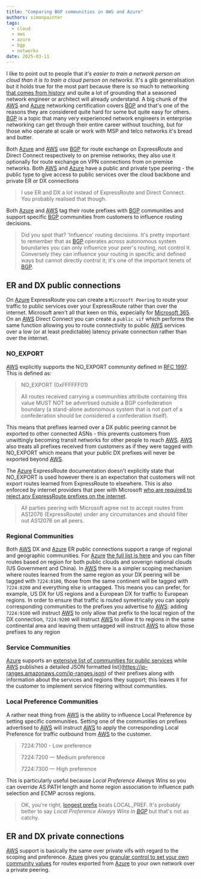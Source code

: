 ```yaml
---
title: "Comparing BGP communities in AWS and Azure"
authors: simonpainter
tags:
  - cloud
  - aws
  - azure
  - bgp
  - networks
date: 2025-03-11
---
```


I like to point out to people that _it's easier to train a network person on cloud than it is to train a cloud person on networks_. It's a glib generalisation but it holds true for the most part because there is so much to networking [that comes from history](how-the-internet-works.md) and quite a lot of grounding that a seasoned network engineer or architect will already understand.
A big chunk of the [AWS](/tags/aws) and [Azure](/tags/azure) networking certification covers [BGP](/tags/bgp) and that's one of the reasons they are considered quite hard for some but quite easy for others. [BGP](/tags/bgp) is a topic that many very experienced network engineers in enterprise networking can get through their entire career without touching, but for those who operate at scale or work with MSP and telco networks it's bread and butter.
<!--truncate-->

Both [Azure](/tags/azure) and [AWS](/tags/aws) use [BGP](/tags/bgp) for route exchange on ExpressRoute and Direct Connect respectively to on premise networks; they also use it optionally for route exchange on VPN connections from on premise networks. Both [AWS](/tags/aws) and [Azure](/tags/azure) have a public and private type peering - the public type to give access to public services over the cloud backbone and private ER or DX connections

> I use ER and DX a lot instead of ExpressRoute and Direct Connect. You probably realised that though.

Both [Azure](/tags/azure) and [AWS](/tags/aws) tag their route prefixes with [BGP](/tags/bgp) communities and support specific [BGP](/tags/bgp) communities from customers to influence routing decisions.

> Did you spot that? 'Influence' routing decisions. It's pretty important to remember that as [BGP](/tags/bgp) operates
> across autonomous system boundaries you can only influence your peer's routing, not control it. Conversely
> they can influence your routing in specific and defined ways but cannot directly control it; it's one of the
> important tenets of [BGP](/tags/bgp).

## ER and DX public connections

On [Azure](/tags/azure) ExpressRoute you can create a `Microsoft Peering` to route your traffic to public services over your ExpressRoute rather than over the internet. Microsoft aren't all that keen on this, expecially for [Microsoft 365](https://learn.microsoft.com/en-us/microsoft-365/enterprise/azure-expressroute?view=o365-worldwide). On an [AWS](/tags/aws) Direct Connect you can create a `public vif` which performs the same function allowing you to route connectivity to public [AWS](/tags/aws) services over a low (or at least predictable) latency private connection rather than over the internet.

### NO_EXPORT

[AWS](/tags/aws) explicitly supports the NO_EXPORT community defined in [RFC 1997](https://www.rfc-editor.org/rfc/rfc1997.html). This is defined as:

> NO_EXPORT (0xFFFFFF01)
>
> All routes received carrying a communities attribute
> containing this value MUST NOT be advertised outside a BGP
> confederation boundary (a stand-alone autonomous system that
> is not part of a confederation should be considered a
> confederation itself).

This means that prefixes learned over a DX public peering cannot be exported to other connected ASNs - this prevents customers from unwittingly becoming transit networks for other people to reach [AWS](/tags/aws). [AWS](/tags/aws) also treats all prefixes received from customers as if they were tagged with NO_EXPORT which means that your public DX prefixes will never be exported beyond [AWS](/tags/aws).

The [Azure](/tags/azure) ExpressRoute documentation doesn't explicitly state that NO_EXPORT is used however there is an expectation that customers will not export routes learned from ExpressRoute to elsewhere. This is also enforced by internet providers that peer with Microsoft [who are required to reject any ExpressRoute prefixes on the internet](https://learn.microsoft.com/en-us/azure/internet-peering/policy).

> All parties peering with Microsoft agree not to accept routes from AS12076 (ExpressRoute) under any
> circumstances and should filter out AS12076 on all peers.

### Regional Communities

Both [AWS](/tags/aws) DX and [Azure](/tags/azure) ER public connections support a range of regional and geographic communities. For [Azure](/tags/azure) [the full list is here](https://learn.microsoft.com/en-us/azure/expressroute/expressroute-routing#bgp) and you can filter routes based on region for both public clouds and soverign national clouds (US Government and China).
In [AWS](/tags/aws) there is a simpler scoping mechanism where routes learned from the same region as your DX peering will be tagged with `7224:8100`, those from the same continent will be tagged with `7224:8200` and everything else is untagged. This means you can prefer, for example, US DX for US regions and a European DX for traffic to European regions. In order to ensure that traffic is routed symetrically you can apply corresponding communities to the prefixes you advertise to [AWS](/tags/aws): adding `7224:9100` will instruct [AWS](/tags/aws) to only allow that prefix to the local region of the DX connection, `7224:9200` will instruct [AWS](/tags/aws) to allow it to regions in the same continental area and leaving them untagged will instruct [AWS](/tags/aws) to allow those prefixes to any region

### Service Communities

[Azure](/tags/azure) supports an [extensive list of communities for public services](https://learn.microsoft.com/en-us/azure/expressroute/expressroute-routing#service-to-bgp-community-value) while [AWS](/tags/aws) publishes a detailed JSON formatted list](https://ip-ranges.amazonaws.com/ip-ranges.json) of their prefixes along with information about the services and regions they support; this leaves it for the customer to implement service filtering without communities.

### Local Preference Communities

A rather neat thing from [AWS](/tags/aws) is the ability to influence Local Preference by setting specific communities. Setting one of the communities on prefixes advertised to [AWS](/tags/aws) will instruct [AWS](/tags/aws) to apply the corresponding Local Preference for traffic outbound from [AWS](/tags/aws) to the customer.

> 7224:7100 - Low preference
>
> 7224:7200 — Medium preference
>
> 7224:7300 — High preference

This is particularly useful because _Local Preference Always Wins_ so you can override AS PATH length and home region association to influence path selection and ECMP across regions.

> OK, you're right, [longest prefix](longest-prefix-matching.md) beats LOCAL_PREF. It's probably better to say
> _Local Preference Always Wins In [BGP](/tags/bgp)_ but that's not as catchy.

## ER and DX private connections

[AWS](/tags/aws) support is basically the same over private vifs with regard to the scoping and preference. [Azure](/tags/azure) gives you [granular control to set your own community values](https://learn.microsoft.com/en-us/azure/expressroute/how-to-configure-custom-bgp-communities-portal) for routes exported from [Azure](/tags/azure) to your own network over a private peering.
